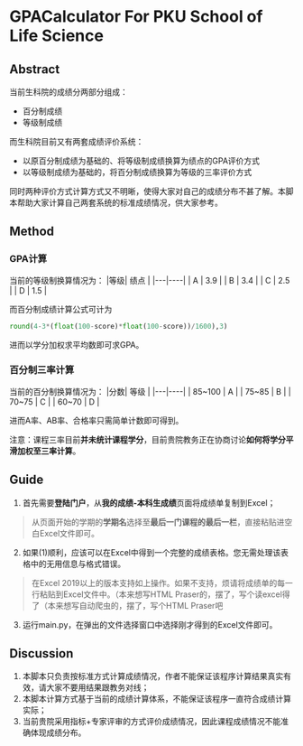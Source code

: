 # GPACalculator For PKU School of Life Science

## Abstract

当前生科院的成绩分两部分组成：

* 百分制成绩
* 等级制成绩

而生科院目前又有两套成绩评价系统：

* 以原百分制成绩为基础的、将等级制成绩换算为绩点的GPA评价方式
* 以等级制成绩为基础的，将百分制成绩换算为等级的三率评价方式

同时两种评价方式计算方式又不明晰，使得大家对自己的成绩分布不甚了解。本脚本帮助大家计算自己两套系统的标准成绩情况，供大家参考。

## Method

### GPA计算

当前的等级制换算情况为：
|等级| 绩点 |
|---|----|
| A | 3.9 |
| B | 3.4 |
| C | 2.5 |
| D | 1.5 |

而百分制成绩计算公式可计为
```python
round(4-3*(float(100-score)*float(100-score))/1600),3)
```

进而以学分加权求平均数即可求GPA。

### 百分制三率计算

当前的百分制换算情况为：
|分数| 等级 |
|---|----|
| 85~100 | A |
| 75~85 | B |
| 70~75 | C |
| 60~70 | D |

进而A率、AB率、合格率只需简单计数即可得到。

注意：课程三率目前**并未统计课程学分**，目前贵院教务正在协商讨论**如何将学分平滑加权至三率计算**。

## Guide

1. 首先需要**登陆门户**，从**我的成绩-本科生成绩**页面将成绩单复制到Excel；
 > 从页面开始的学期的**学期名**选择至**最后一门课程的最后一栏**，直接粘贴进空白Excel文件即可。

2. 如果(1)顺利，应该可以在Excel中得到一个完整的成绩表格。您无需处理该表格中的无用信息与格式错误。
 > 在Excel 2019以上的版本支持如上操作。如果不支持，烦请将成绩单的每一行粘贴到Excel文件中。（本来想写HTML Praser的，摆了，写个读excel得了（本来想写自动爬虫的，摆了，写个HTML Praser吧

3. 运行main.py，在弹出的文件选择窗口中选择刚才得到的Excel文件即可。

## Discussion

1. 本脚本只负责按标准方式计算成绩情况，作者不能保证该程序计算结果真实有效，请大家不要用结果跟教务对线；
2. 本脚本计算方式基于当前的成绩计算体系，不能保证该程序一直符合成绩计算实际；
3. 当前贵院采用指标+专家评审的方式评价成绩情况，因此课程成绩情况不能准确体现成绩分布。